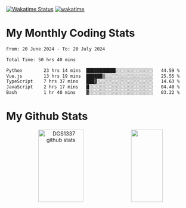 [![Wakatime Status](https://github.com/noopurphalak/noopurphalak/workflows/wakatime-status-update/badge.svg)](https://github.com/noopurphalak/noopurphalak/actions/workflows/main.yml)
[![wakatime](https://wakatime.com/badge/user/80ace140-ef40-4fdd-b8ed-f3be3d2e1aea.svg)](https://wakatime.com/@80ace140-ef40-4fdd-b8ed-f3be3d2e1aea)

# My Monthly Coding Stats

<!--START_SECTION:waka-->

```txt
From: 20 June 2024 - To: 20 July 2024

Total Time: 50 hrs 40 mins

Python        23 hrs 14 mins  ███████████░░░░░░░░░░░░░░   44.59 %
Vue.js        13 hrs 19 mins  ██████▒░░░░░░░░░░░░░░░░░░   25.55 %
TypeScript    7 hrs 37 mins   ███▓░░░░░░░░░░░░░░░░░░░░░   14.63 %
JavaScript    2 hrs 17 mins   █░░░░░░░░░░░░░░░░░░░░░░░░   04.40 %
Bash          1 hr 40 mins    ▓░░░░░░░░░░░░░░░░░░░░░░░░   03.22 %
```

<!--END_SECTION:waka-->

# My Github Stats
<div style="text-align: center;">
  <img width="49%" height="195px" src="https://github-readme-stats-sigma-five.vercel.app/api?username=noopurphalak&show_icons=true&count_private=true&hide_border=true&title_color=ecf2f8&icon_color=0d1117&text_color=FFFFFF&bg_color=0d1117" alt="DGS1337 github stats" />
  <img width="41%" height="195px" src="https://github-readme-stats-sigma-five.vercel.app/api/top-langs/?username=noopurphalak&layout=compact&hide_border=true&title_color=ecf2f8&text_color=FFFFFF&bg_color=0d1117" />
</div>
